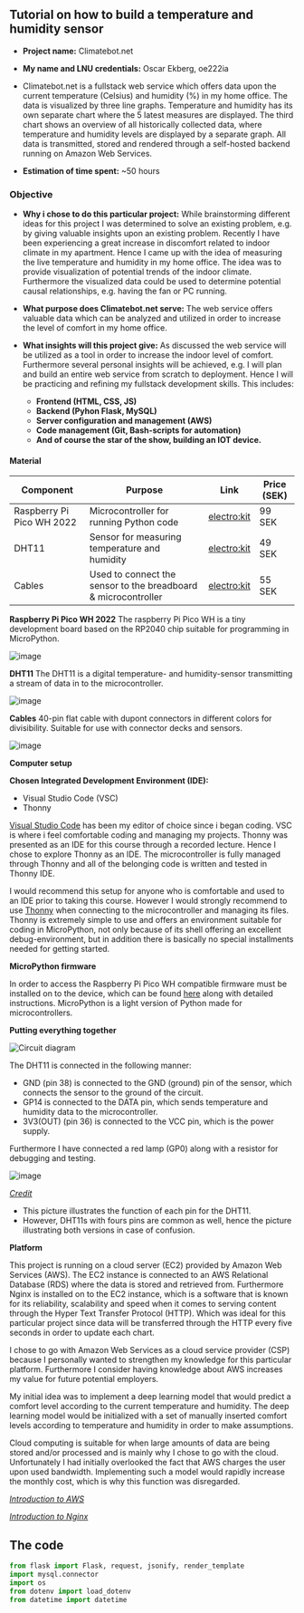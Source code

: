 
## Tutorial on how to build a temperature and humidity sensor

  - **Project name:** Climatebot.net
    
  - **My name and LNU credentials:** Oscar Ekberg, oe222ia
    
  - Climatebot.net is a fullstack web service which offers data upon the current temperature (Celsius) and humidity (%) in my home office. The data is visualized by three line graphs. Temperature and humidity has        its own separate chart where the 5 latest measures are displayed. The third chart shows an overview of all historically collected data, where temperature and humidity levels are displayed by a separate graph.        All data is transmitted, stored and rendered through a self-hosted backend running on Amazon Web Services.
  
  - **Estimation of time spent:** ~50 hours

### Objective

  - **Why i chose to do this particular project:** While brainstorming different ideas for this project I was determined to solve an existing problem, e.g. by giving valuable insights upon an existing problem.             Recently I have been experiencing a great increase in discomfort related to indoor climate in my apartment. Hence I came up with the idea of measuring the live temperature and humidity in my home office. The         idea was to provide visualization of potential trends of the indoor climate. Furthermore the visualized data could be used to determine potential causal relationships, e.g. having the fan or PC running.
 
  - **What purpose does Climatebot.net serve:** The web service offers valuable data which can be analyzed and utilized in order to increase the level of comfort in my home office.
  
  - **What insights will this project give:** As discussed the web service will be utilized as a tool in order to increase the indoor level of comfort. Furthermore several personal insights will be achieved, e.g. I       will plan and build an entire web service from scratch to deployment. Hence I will be practicing and refining my fullstack development skills. This includes:
    - **Frontend (HTML, CSS, JS)**
    - **Backend (Pyhon Flask, MySQL)**
    - **Server configuration and management (AWS)**
    - **Code management (Git, Bash-scripts for automation)**
    - **And of course the star of the show, building an IOT device.**

#### Material
  | Component                                | Purpose  | Link           | Price (SEK) |
  |------------------------------------------|--------- |----------------|-------------|
  | Raspberry Pi Pico WH 2022                | Microcontroller for running Python code  | [electro:kit](https://www.electrokit.com/raspberry-pi-pico-wh) | 99 SEK |
  | DHT11                                    | Sensor for measuring temperature and humidity | [electro:kit](https://www.electrokit.com/digital-temperatur-och-fuktsensor-dht11) | 49 SEK |
  | Cables | Used to connect the sensor to the breadboard & microcontroller| [electro:kit](https://www.electrokit.com/labbsladd-40-pin-30cm-hane/hane) | 55 SEK |


**Raspberry Pi Pico WH 2022**
The raspberry Pi Pico WH is a tiny development board based on the RP2040 chip suitable for programming in MicroPython.

![image](https://github.com/user-attachments/assets/1f13ef3f-9136-4f1c-b95f-9390d989b496)

**DHT11**
The DHT11 is a digital temperature- and humidity-sensor transmitting a stream of data in to the microcontroller.

![image](https://github.com/user-attachments/assets/7b23b91b-d10d-4950-b6c1-3c3777bdb47e)

**Cables**
40-pin flat cable with dupont connectors in different colors for divisibility. Suitable for use with connector decks and sensors.

![image](https://github.com/user-attachments/assets/781946aa-01ae-4589-b0be-b00c1c7d1817)


**Computer setup**

**Chosen Integrated Development Environment (IDE):**
- Visual Studio Code (VSC)
- Thonny
      
[Visual Studio Code](https://code.visualstudio.com/download) has been my editor of choice since i began coding. VSC is where i feel comfortable coding and managing my projects.
Thonny was presented as an IDE for this course through a recorded lecture. Hence I chose to explore Thonny as an IDE. The microcontroller is fully managed through Thonny and all of the belonging code is written and tested in Thonny IDE.
    
I would recommend this setup for anyone who is comfortable and used to an IDE prior to taking this course. However I would strongly recommend to use [Thonny](https://thonny.org/) when connecting to the microcontroller and managing its files. Thonny is extremely simple to use and offers an environment suitable for coding in MicroPython, not only because of its shell offering an excellent debug-environment, but in addition there is basically no special installments needed for getting started.

**MicroPython firmware**

In order to access the Raspberry Pi Pico WH compatible firmware must be installed on to the device, which can be found [here](https://micropython.org/download/RPI_PICO_W/) along with detailed instructions.
MicroPython is a light version of Python made for microcontrollers.

**Putting everything together**

![Circuit diagram](https://github.com/user-attachments/assets/8e23de3f-3519-4df6-b8be-79e4ef620ff7)


The DHT11 is connected in the following manner:
  - GND (pin 38) is connected to the GND (ground) pin of the sensor, which connects the sensor to the ground of the circuit.
  - GP14 is connected to the DATA pin, which sends temperature and humidity data to the microcontroller.
  - 3V3(OUT) (pin 36) is connected to the VCC pin, which is the power supply.

Furthermore I have connected a red lamp (GP0) along with a resistor for debugging and testing.

![image](https://github.com/user-attachments/assets/101cf131-c818-48eb-a603-93af967c1db6)

_[Credit](https://www.researchgate.net/figure/The-pin-diagram-of-DHT11-temperature-sensors_fig2_359068957)_
  - This picture illustrates the function of each pin for the DHT11.
  - However, DHT11s with fours pins are common as well, hence the picture illustrating both versions in case of confusion.

**Platform**

This project is running on a cloud server (EC2) provided by Amazon Web Services (AWS). The EC2 instance is connected to an AWS Relational Database (RDS) where the data is stored and retrieved from.
Furthermore Nginx is installed on to the EC2 instance, which is a software that is known for its reliability, scalability and speed when it comes to serving content through the Hyper Text Transfer Protocol (HTTP). Which was ideal for this particular project since data will be transferred through the HTTP every five seconds in order to update each chart.

I chose to go with Amazon Web Services as a cloud service provider (CSP) because I personally wanted to strengthen my knowledge for this particular platform. Furthermore I consider having knowledge about AWS increases my value for future potential employers.

My initial idea was to implement a deep learning model that would predict a comfort level according to the current temperature and humidity. The deep learning model would be initialized with a set of manually inserted comfort levels according to temperature and humidity in order to make assumptions.

Cloud computing is suitable for when large amounts of data are being stored and/or processed and is mainly why I chose to go with the cloud. Unfortunately I had initially overlooked the fact that AWS charges the user upon used bandwidth. Implementing such a model would rapidly increase the monthly cost, which is why this function was disregarded.

_[Introduction to AWS](https://aws.amazon.com/getting-started/)_

_[Introduction to Nginx](https://nginx.org/en/docs/)_

## The code

```python
from flask import Flask, request, jsonify, render_template
import mysql.connector
import os
from dotenv import load_dotenv
from datetime import datetime
